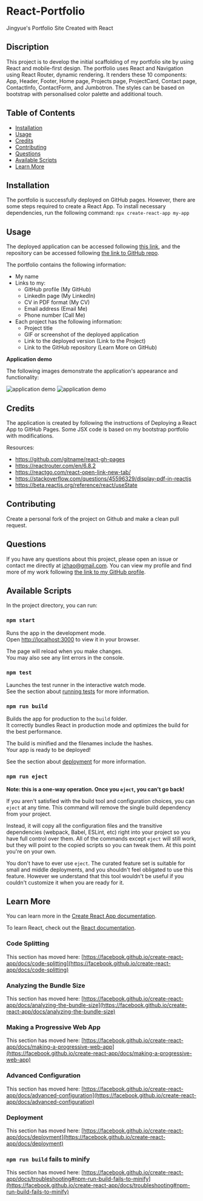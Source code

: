 # React-Portfolio
Jingyue's Portfolio Site Created with React

## Discription

This project is to develop the initial scaffolding of my portfolio site by using React and mobile-first design. The portfolio uses React and Navigation using React Router, dynamic rendering. It renders these 10 components: App, Header, Footer, Home page, Projects page, ProjectCard, Contact page, ContactInfo, ContactForm, and Jumbotron. The styles can be based on bootstrap with personalised color palette and additional touch. 

## Table of Contents

- [Installation](#installation)
- [Usage](#usage)
- [Credits](#credits)
- [Contributing](#contributing)
- [Questions](#questions)
- [Available Scripts](#available-scripts)
- [Learn More](#learn-more)

## Installation

The portfolio is successfully deployed on GitHub pages. However, there are some steps required to create a React App. 
To install necessary dependencies, run the following command: `npx create-react-app my-app`

## Usage

The deployed application can be accessed following [this link](https://dr-jingyuezhao.github.io/react-portfolio/), and the repository can be accessed following [the link to GitHub repo](https://github.com/dr-jingyuezhao/react-portfolio).

The portfolio contains the following information:
- My name
- Links to my:
    - GitHub profile (My GitHub)
    - LinkedIn page (My LinkedIn)
    - CV in PDF format (My CV)
    - Email address (Email Me)
    - Phone number (Call Me)
- Each project has the following information:
    - Project title
    - GIF or screenshot of the deployed application
    - Link to the deployed version (Link to the Project)
    - Link to the GitHub repository (Learn More on GitHub)

**Application demo**

The following images demonstrate the application's appearance and functionality:

![application demo](./assets/images/app-demo-1_2023-02-26.jpg)
![application demo](./assets/images/app-demo-2_2023-02-26.jpg)

## Credits

The application is created by following the instructions of Deploying a React App to GitHub Pages. Some JSX code is based on my bootstrap portfolio with modifications.

Resources:

- https://github.com/gitname/react-gh-pages
- https://reactrouter.com/en/6.8.2
- https://reactgo.com/react-open-link-new-tab/
- https://stackoverflow.com/questions/45596329/display-pdf-in-reactjs
- https://beta.reactjs.org/reference/react/useState

## Contributing

Create a personal fork of the project on Github and make a clean pull request.

## Questions

If you have any questions about this project, please open an issue or contact me directly at jzhao@gmail.com. 
You can view my profile and find more of my work following [the link to my GitHub profile](https://github.com/dr-jingyuezhao/).
 
## Available Scripts

In the project directory, you can run:

### `npm start`

Runs the app in the development mode.\
Open [http://localhost:3000](http://localhost:3000) to view it in your browser.

The page will reload when you make changes.\
You may also see any lint errors in the console.

### `npm test`

Launches the test runner in the interactive watch mode.\
See the section about [running tests](https://facebook.github.io/create-react-app/docs/running-tests) for more information.

### `npm run build`

Builds the app for production to the `build` folder.\
It correctly bundles React in production mode and optimizes the build for the best performance.

The build is minified and the filenames include the hashes.\
Your app is ready to be deployed!

See the section about [deployment](https://facebook.github.io/create-react-app/docs/deployment) for more information.

### `npm run eject`

**Note: this is a one-way operation. Once you `eject`, you can't go back!**

If you aren't satisfied with the build tool and configuration choices, you can `eject` at any time. This command will remove the single build dependency from your project.

Instead, it will copy all the configuration files and the transitive dependencies (webpack, Babel, ESLint, etc) right into your project so you have full control over them. All of the commands except `eject` will still work, but they will point to the copied scripts so you can tweak them. At this point you're on your own.

You don't have to ever use `eject`. The curated feature set is suitable for small and middle deployments, and you shouldn't feel obligated to use this feature. However we understand that this tool wouldn't be useful if you couldn't customize it when you are ready for it.

## Learn More

You can learn more in the [Create React App documentation](https://facebook.github.io/create-react-app/docs/getting-started).

To learn React, check out the [React documentation](https://reactjs.org/).

### Code Splitting

This section has moved here: [https://facebook.github.io/create-react-app/docs/code-splitting](https://facebook.github.io/create-react-app/docs/code-splitting)

### Analyzing the Bundle Size

This section has moved here: [https://facebook.github.io/create-react-app/docs/analyzing-the-bundle-size](https://facebook.github.io/create-react-app/docs/analyzing-the-bundle-size)

### Making a Progressive Web App

This section has moved here: [https://facebook.github.io/create-react-app/docs/making-a-progressive-web-app](https://facebook.github.io/create-react-app/docs/making-a-progressive-web-app)

### Advanced Configuration

This section has moved here: [https://facebook.github.io/create-react-app/docs/advanced-configuration](https://facebook.github.io/create-react-app/docs/advanced-configuration)

### Deployment

This section has moved here: [https://facebook.github.io/create-react-app/docs/deployment](https://facebook.github.io/create-react-app/docs/deployment)

### `npm run build` fails to minify

This section has moved here: [https://facebook.github.io/create-react-app/docs/troubleshooting#npm-run-build-fails-to-minify](https://facebook.github.io/create-react-app/docs/troubleshooting#npm-run-build-fails-to-minify)
